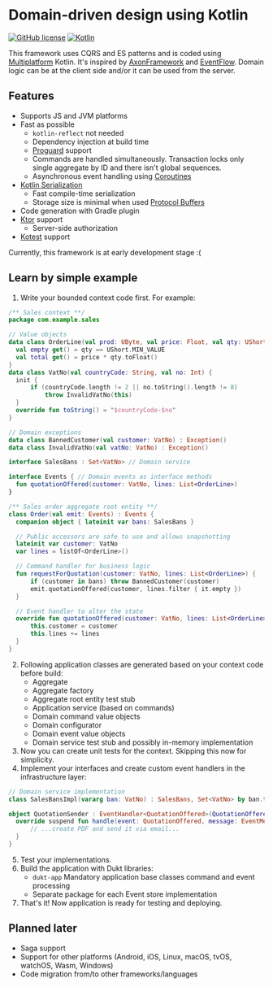 # Domain-driven design using Kotlin

[![GitHub license](https://img.shields.io/badge/license-Apache%20License%202.0-blue.svg?style=flat)](http://www.apache.org/licenses/LICENSE-2.0)
[![Kotlin](https://img.shields.io/badge/kotlin-1.6.10-blue.svg?logo=kotlin)](http://kotlinlang.org)

This framework uses CQRS and ES patterns and is coded using [Multiplatform](https://kotlinlang.org/docs/multiplatform.html) Kotlin. It's inspired by [AxonFramework](https://github.com/AxonFramework/AxonFramework) and [EventFlow](https://github.com/eventflow/EventFlow). Domain logic can be at the client side and/or it can be used from the server.

## Features
- Supports JS and JVM platforms
- Fast as possible
  - `kotlin-reflect` not needed
  - Dependency injection at build time
  - [Proguard](https://github.com/Guardsquare/proguard) support
  - Commands are handled simultaneously. Transaction locks only single aggregate by ID and there isn't global sequences.
  - Asynchronous event handling using [Coroutines](https://kotlinlang.org/docs/coroutines-overview.html)
- [Kotlin Serialization](https://github.com/Kotlin/kotlinx.serialization)
  - Fast compile-time serialization
  - Storage size is minimal when used [Protocol Buffers](https://developers.google.com/protocol-buffers)
- Code generation with Gradle plugin
- [Ktor](https://ktor.io/) support
  - Server-side authorization
- [Kotest](https://kotest.io/) support

Currently, this framework is at early development stage :(

## Learn by simple example
1. Write your bounded context code first. For example:
  ```kotlin
/** Sales context **/
package com.example.sales

// Value objects
data class OrderLine(val prod: UByte, val price: Float, val qty: UShort = 1u) {
    val empty get() = qty == UShort.MIN_VALUE
    val total get() = price * qty.toFloat()
}
data class VatNo(val countryCode: String, val no: Int) {
    init {
        if (countryCode.length != 2 || no.toString().length != 8)
            throw InvalidVatNo(this)
    }
    override fun toString() = "$countryCode-$no"
}

// Domain exceptions
data class BannedCustomer(val customer: VatNo) : Exception()
data class InvalidVatNo(val vatNo: VatNo) : Exception()

interface SalesBans : Set<VatNo> // Domain service

interface Events { // Domain events as interface methods
    fun quotationOffered(customer: VatNo, lines: List<OrderLine>)
}

/** Sales order aggregate root entity **/
class Order(val emit: Events) : Events {
    companion object { lateinit var bans: SalesBans }

    // Public accessors are safe to use and allows snapshotting
    lateinit var customer: VatNo
    var lines = listOf<OrderLine>()

    // Command handler for business logic
    fun requestForQuotation(customer: VatNo, lines: List<OrderLine>) {
        if (customer in bans) throw BannedCustomer(customer)
        emit.quotationOffered(customer, lines.filter { it.empty })
    }

    // Event handler to alter the state
    override fun quotationOffered(customer: VatNo, lines: List<OrderLine>) {
        this.customer = customer
        this.lines += lines
    }
}
  ```
2. Following application classes are generated based on your context code before build:
   - Aggregate
   - Aggregate factory
   - Aggregate root entity test stub
   - Application service (based on commands)
   - Domain command value objects
   - Domain configurator
   - Domain event value objects
   - Domain service test stub and possibly in-memory implementation
3. Now you can create unit tests for the context. Skipping this now for simplicity.
4. Implement your interfaces and create custom event handlers in the infrastructure layer:
  ```kotlin
// Domain service implementation
class SalesBansImpl(vararg ban: VatNo) : SalesBans, Set<VatNo> by ban.toSet()

object QuotationSender : EventHandler<QuotationOffered>(QuotationOffered::class) {
    override suspend fun handle(event: QuotationOffered, message: EventMessage) {
        // ...create PDF and send it via email...
    }
}
  ```
5. Test your implementations.
6. Build the application with Dukt libraries:
   - `dukt-app` Mandatory application base classes command and event processing
   - Separate package for each Event store implementation
7. That's it! Now application is ready for testing and deploying.

## Planned later
- Saga support
- Support for other platforms (Android, iOS, Linux, macOS, tvOS, watchOS, Wasm, Windows)
- Code migration from/to other frameworks/languages
